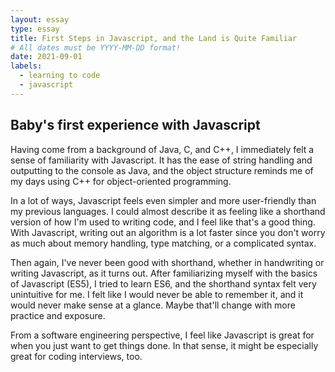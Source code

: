 ```yaml
---
layout: essay
type: essay
title: First Steps in Javascript, and the Land is Quite Familiar
# All dates must be YYYY-MM-DD format!
date: 2021-09-01
labels:
  - learning to code
  - javascript
---
```


## Baby's first experience with Javascript

Having come from a background of Java, C, and C++, I immediately felt a sense of familiarity with Javascript. It has the ease of string handling and outputting to the console as Java, and the object structure reminds me of my days using C++ for object-oriented programming.

In a lot of ways, Javascript feels even simpler and more user-friendly than my previous languages. I could almost describe it as feeling like a shorthand version of how I'm used to writing code, and I feel like that's a good thing. With Javascript, writing out an algorithm is a lot faster since you don't worry as much about memory handling, type matching, or a complicated syntax.

Then again, I've never been good with shorthand, whether in handwriting or writing Javascript, as it turns out. After familiarizing myself with the basics of Javascript (ES5), I tried to learn ES6, and the shorthand syntax felt very unintuitive for me. I felt like I would never be able to remember it, and it would never make sense at a glance. Maybe that'll change with more practice and exposure.

From a software engineering perspective, I feel like Javascript is great for when you just want to get things done. In that sense, it might be especially great for coding interviews, too.
